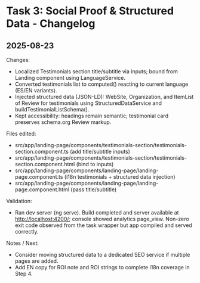 # Task 3: Social Proof & Structured Data - Changelog

## 2025-08-23

Changes:

- Localized Testimonials section title/subtitle via inputs; bound from Landing component using LanguageService.
- Converted testimonials list to computed() reacting to current language (ES/EN variants).
- Injected structured data (JSON-LD): WebSite, Organization, and ItemList of Review for testimonials using StructuredDataService and buildTestimonialListSchema().
- Kept accessibility: headings remain semantic; testimonial card preserves schema.org Review markup.

Files edited:

- src/app/landing-page/components/testimonials-section/testimonials-section.component.ts (add title/subtitle inputs)
- src/app/landing-page/components/testimonials-section/testimonials-section.component.html (bind to inputs)
- src/app/landing-page/components/landing-page/landing-page.component.ts (i18n testimonials + structured data injection)
- src/app/landing-page/components/landing-page/landing-page.component.html (pass title/subtitle)

Validation:

- Ran dev server (ng serve). Build completed and server available at <http://localhost:4200/>; console showed analytics page_view. Non-zero exit code observed from the task wrapper but app compiled and served correctly.

Notes / Next:

- Consider moving structured data to a dedicated SEO service if multiple pages are added.
- Add EN copy for ROI note and ROI strings to complete i18n coverage in Step 4.
